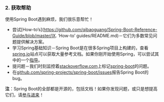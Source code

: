 ### 2. 获取帮助

使用Spring Boot遇到麻烦，我们很乐意帮忙！

- 尝试[How-to’s](https://github.com/qibaoguang/Spring-Boot-Reference-Guide/blob/master/IX. ‘How-to’ guides/README.md)－它们为多数常见问题提供解决方案。
- 学习Spring基础知识－Spring Boot是在很多Spring项目上构建的，查看[spring.io](http://spring.io/)站点可以获取大量参考文档。如果你刚开始使用Spring，可以尝试其中的一个[指导](http://spring.io/guides)。
- 提问题－我们时刻监控着[stackoverflow.com](http://stackoverflow.com/)上标记[spring-boot](http://stackoverflow.com/tags/spring-boot)的问题。
- 在[github.com/spring-projects/spring-boot/issues](https://github.com/spring-projects/spring-boot/issues)报告Spring Boot的bug。

**注**：Spring Boot的全部都是开源的，包括文档！如果你发现问题，或只是想提高它们，请[参与进来](http://github.com/spring-projects/spring-boot/tree/master)！
